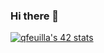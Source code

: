 ### Hi there 👋

[![qfeuilla's 42 stats](https://badge42.vercel.app/api/v2/cl4nwsmbb003009jz0bsis4wd/stats?cursusId=21&coalitionId=45)](https://github.com/JaeSeoKim/badge42)
